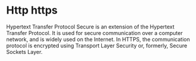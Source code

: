 # Http https

Hypertext Transfer Protocol Secure is an extension of the Hypertext Transfer Protocol. It is used for secure communication over a computer network, and is widely used on the Internet. 
In HTTPS, the communication protocol is encrypted using Transport Layer Security or, formerly, Secure Sockets Layer.
